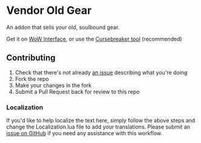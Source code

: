 Vendor Old Gear
===============

An addon that sells your old, soulbound gear.

Get it on [WoW Interface](https://www.wowinterface.com/downloads/info26187-VendorOldGear.html), or use the [Cursebreaker tool](https://github.com/AcidWeb/CurseBreaker) (recommended)

## Contributing

1. Check that there's not already [an issue](https://github.com/icbat/key-reporter/issues) describing what you're doing
1. Fork the repo
1. Make your changes in the fork
1. Submit a Pull Request back for review to this repo

### Localization

If you'd like to help localize the text here, simply follow the above steps and change the Localization.lua file to add your translations. Please submit an [issue on GitHub](https://github.com/icbat/key-reporter/issues) if you need any assistance with this workflow.
